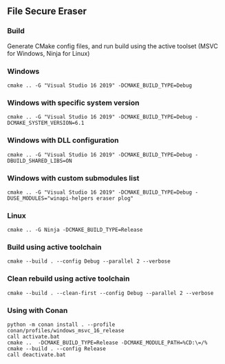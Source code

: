 ## File Secure Eraser

### Build

Generate CMake config files, and run build using the active toolset (MSVC for Windows, Ninja for Linux)

### Windows

```
cmake .. -G "Visual Studio 16 2019" -DCMAKE_BUILD_TYPE=Debug
```

### Windows with specific system version

```
cmake .. -G "Visual Studio 16 2019" -DCMAKE_BUILD_TYPE=Debug -DCMAKE_SYSTEM_VERSION=6.1
```

### Windows with DLL configuration

```
cmake .. -G "Visual Studio 16 2019" -DCMAKE_BUILD_TYPE=Debug -DBUILD_SHARED_LIBS=ON
```

### Windows with custom submodules list

```
cmake .. -G "Visual Studio 16 2019" -DCMAKE_BUILD_TYPE=Debug -DUSE_MODULES="winapi-helpers eraser plog"
```

### Linux

```
cmake .. -G Ninja -DCMAKE_BUILD_TYPE=Release
```

### Build using active toolchain
```
cmake --build . --config Debug --parallel 2 --verbose
```

### Clean rebuild using active toolchain
```
cmake --build . --clean-first --config Debug --parallel 2 --verbose
```

### Using with Conan
```
python -m conan install . --profile conan/profiles/windows_msvc_16_release
call activate.bat
cmake ..  -DCMAKE_BUILD_TYPE=Release -DCMAKE_MODULE_PATH=%CD:\=/%
cmake --build . --config Release
call deactivate.bat
```
